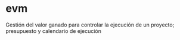 # evm
Gestión del valor ganado para controlar la ejecución de un proyecto; presupuesto y calendario de ejecución
